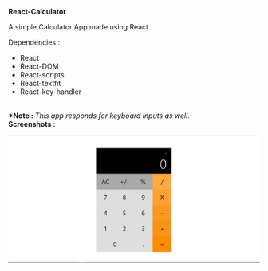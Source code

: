 <strong>React-Calculator</strong>

A simple Calculator App made using React

Dependencies :<br> 
<ul>
    <li>React</li>
    <li>React-DOM</li>
    <li>React-scripts</li>
    <li>React-textfit</li>
    <li>React-key-handler</li>
</ul>
 <br>
 <strong>*Note : </strong> <i>This app responds for keyboard inputs as well.</i><br>
<strong>Screenshots :</strong>

![Alt text](./scr.png?raw=true "Title")